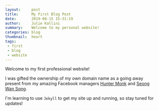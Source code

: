 ```yaml
---
layout:     post
title:      My First Blog Post
date:       2019-08-15 15:31:19
author:     Julie Kallini
summary:    Welcome to my personal website!
categories: blog
thumbnail:  heart
tags:
 - first
 - blog
 - website
---
```


Welcome to my first professional website!

I was gifted the ownership of my own domain name as a going away present from my amazing Facebook managers [Hunter Monk][1] and [Seong Wan Song][2].

I'm learning to use `Jekyll` to get my site up and running, so stay tuned for updates!

[1]: https://www.linkedin.com/in/huntermonk/
[2]: https://www.linkedin.com/in/seong-wan-song-a08b5645/
